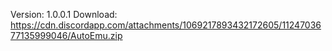 Version: 1.0.0.1
Download: https://cdn.discordapp.com/attachments/1069217893432172605/1124703677135999046/AutoEmu.zip
